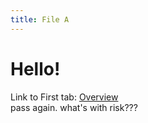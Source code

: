 ```yaml
---
title: File A
---
```


# Hello!

Link to First tab: [Overview](../overview)  
pass again. what's with risk???